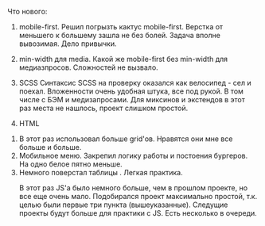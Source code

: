 Что нового:

1. mobile-first.
Решил погрызть кактус mobile-first. Верстка от меньшего к большему зашла не без болей. Задача вполне вывозимая. Дело привычки.

2. min-width для media.
Какой же mobile-first без min-width для медиазпросов. Сложностей не вызвало.

3. SСSS
Синтаксис SCSS на проверку оказался как велосипед - сел и поехал.
Вложенности очень удобная штука, все под рукой. В том числе с БЭМ и медизапросами.
Для миксинов и экстендов в этот раз места не нашлось, проект слишком простой.

4. HTML
1) В этот раз использовал больше grid'ов. Нравятся они мне все больше и больше.
2) Мобильное меню. Закрепил логику работы и постоения бургеров. На одно белое пятно меньше.
3) Немного поверстал таблицы <table>. Легкая практика.

В этот раз JS'а было немного больше, чем в прошлом проекте, но все еще очень мало. 
Подобирался проект максимально простой, т.к. целью были первые три пункта (вышеуказанные).
Следущие проекты будут больше для практики c JS. Есть несколько в очереди.
